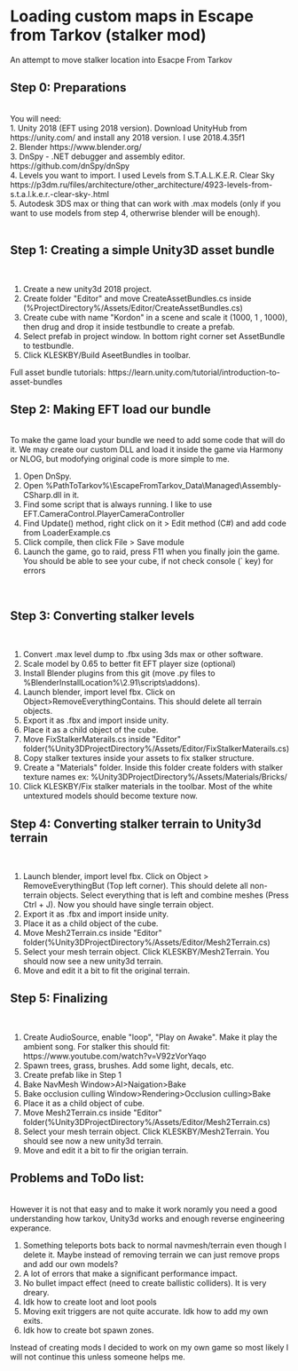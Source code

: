 # Loading custom maps in Escape from Tarkov (stalker mod)
 An attempt to move stalker location into Esacpe From Tarkov

<h2>Step 0: Preparations</h2><br>
You will need: <br>
1. Unity 2018 (EFT using 2018 version). Download UnityHub from https://unity.com/ and install any 2018 version. I use 2018.4.35f1<br>
2. Blender https://www.blender.org/ <br>
3. DnSpy -  .NET debugger and assembly editor. https://github.com/dnSpy/dnSpy <br>
4. Levels you want to import. I used Levels from S.T.A.L.K.E.R. Clear Sky https://p3dm.ru/files/architecture/other_architecture/4923-levels-from-s.t.a.l.k.e.r.-clear-sky-.html <br>
5. Autodesk 3DS max or thing that can work with .max models (only if you want to use models from step 4, otherwrise blender will be enough). <br>
<br>
<h2>Step 1: Creating a simple Unity3D asset bundle</h2><br>
<ol>
  <li>Create a new unity3d 2018 project.</li>
  <li>Create folder "Editor" and move CreateAssetBundles.cs inside (%ProjectDirectory%/Assets/Editor/CreateAssetBundles.cs)</li>
  <li>Create cube with name "Kordon" in a scene and scale it (1000, 1 , 1000), then drug and drop it inside testbundle to create a prefab.</li>
  <li>Select prefab in project window. In bottom right corner set AssetBundle to testbundle.</li>
  <li>Click KLESKBY/Build AseetBundles in toolbar.</li>
</ol> 
Full asset bundle tutorials: https://learn.unity.com/tutorial/introduction-to-asset-bundles
<br>
<h2>Step 2: Making EFT load our bundle</h2><br>
To make the game load your bundle we need to add some code that will do it. We may create our custom DLL and load it inside the game via Harmony or NLOG, but modofying original code is more simple to me.<br>
<ol>
	<li>Open DnSpy.</li>
	<li>Open %PathToTarkov%\EscapeFromTarkov_Data\Managed\Assembly-CSharp.dll in it.</li>
	<li>Find some script that is always running. I like to use EFT.CameraControl.PlayerCameraController </li>
	<li>Find Update() method, right click on it > Edit method (C#) and add code from LoaderExample.cs</li>
	<li>Click compile, then click File > Save module</li>
	<li>Launch the game, go to raid, press F11 when you finally join the game. You should be able to see your cube, if not check console (` key) for errors </li>
</ol>
<br>
<h2>Step 3: Converting stalker levels</h2><br>
<ol>
	<li>Convert .max level dump to .fbx using 3ds max or other software.</li>
	<li>Scale model by 0.65 to better fit EFT player size (optional)</li>
	<li>Install Blender plugins from this git (move .py files to %BlenderInstallLocation%\2.91\scripts\addons). </li>
	<li>Launch blender, import level fbx. Click on Object>RemoveEverythingContains. This should delete all terrain objects.</li>
	<li>Export it as .fbx and import inside unity.</li>
	<li>Place it as a child object of the cube.</li>
	<li>Move FixStalkerMaterails.cs inside "Editor" folder(%Unity3DProjectDirectory%/Assets/Editor/FixStalkerMaterails.cs)</li>
	<li>Copy stalker textures inside your assets to fix stalker structure.</li>
	<li>Create a "Materials" folder. Inside this folder create folders with stalker texture names ex: %Unity3DProjectDirectory%/Assets/Materials/Bricks/</li>
	<li>Click KLESKBY/Fix stalker materials in the toolbar. Most of the white untextured models should become texture now.</li>
</ol>	
<h2>Step 4: Converting stalker terrain to Unity3d terrain</h2><br>
<ol>
	<li>Launch blender, import level fbx. Click on Object > RemoveEverythingBut (Top left corner). This should delete all non-terrain objects. Select everything that is left and combine meshes (Press Ctrl + J). Now you should have single terrain object.</li>
	<li>Export it as .fbx and import inside unity.</li>
	<li>Place it as a child object of the cube.</li>
	<li>Move Mesh2Terrain.cs inside "Editor" folder(%Unity3DProjectDirectory%/Assets/Editor/Mesh2Terrain.cs)</li>
	<li>Select your mesh terrain object. Click KLESKBY/Mesh2Terrain. You should now see a new unity3d terrain.</li>
	<li>Move and edit it a bit to fit the original terrain.</li>
</ol>	

<h2>Step 5: Finalizing </h2><br>
<ol>
	<li>Create AudioSource, enable "loop", "Play on Awake". Make it play the ambient song. For stalker this should fit: https://www.youtube.com/watch?v=V92zVorYaqo</li>
	<li>Spawn trees, grass, brushes. Add some light, decals, etc.</li>
	<li>Create prefab like in Step 1</li>
	<li>Bake NavMesh Window>AI>Naigation>Bake</li>
	<li>Bake occlusion culling Window>Rendering>Occlusion culling>Bake</li>
	<li>Place it as a child object of cube.</li>
	<li>Move Mesh2Terrain.cs inside "Editor" folder(%Unity3DProjectDirectory%/Assets/Editor/Mesh2Terrain.cs)</li>
	<li>Select your mesh terrain object. Click KLESKBY/Mesh2Terrain. You should see now a new unity3d terrain.</li>
	<li>Move and edit it a bit to fir the origian terrain.</li>
</ol>	

<h2>Problems and ToDo list:</h2><br>
However it is not that easy and to make it work noramly you need a good understanding how tarkov, Unity3d works and enough reverse engineering experance.
<ol>
	<li>Something teleports bots back to normal navmesh/terrain even though I delete it. Maybe instead of removing terrain we can just remove props and add our own models?</li>
	<li>A lot of errors that make a significant performance impact.</li>
	<li>No bullet impact effect (need to create ballistic colliders). It is very dreary.</li>
	<li>Idk how to create loot and loot pools</li>
	<li>Moving exit triggers are not quite accurate. Idk how to add my own exits.</li>
	<li>Idk how to create bot spawn zones.</li>
</ol>	
Instead of creating mods I decided to work on my own game so most likely I will not continue this unless someone helps me.